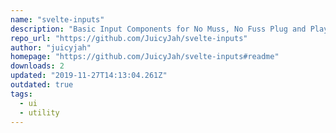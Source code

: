 ```yaml
---
name: "svelte-inputs"
description: "Basic Input Components for No Muss, No Fuss Plug and Play with Svelte"
repo_url: "https://github.com/JuicyJah/svelte-inputs"
author: "juicyjah"
homepage: "https://github.com/JuicyJah/svelte-inputs#readme"
downloads: 2
updated: "2019-11-27T14:13:04.261Z"
outdated: true
tags: 
  - ui
  - utility
---
```


